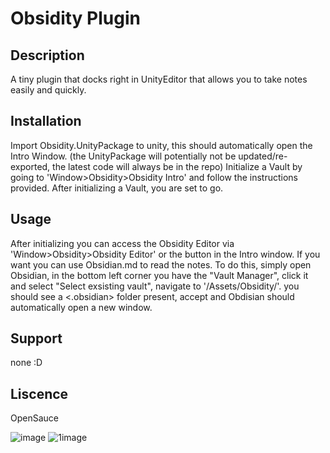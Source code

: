 # Obsidity Plugin
## Description
A tiny plugin that docks right in UnityEditor that allows you to take notes easily and quickly.

## Installation
Import Obsidity.UnityPackage to unity, this should automatically open the Intro Window.
(the UnityPackage will potentially not be updated/re-exported, the latest code will always be in the repo) 
Initialize a Vault by going to 'Window>Obsidity>Obsidity Intro' and follow the instructions provided.
After initializing a Vault, you are set to go.

## Usage
After initializing you can access the Obsidity Editor via 'Window>Obsidity>Obsidity Editor' or the button in the Intro window.
If you want you can use Obsidian.md to read the notes. 
To do this, simply open Obsidian, in the bottom left corner you have the "Vault Manager", click it and select "Select exsisting vault", 
navigate to '<your unity project path>/Assets/Obsidity/<Name of your vault>'. 
you should see a <.obsidian> folder present, accept and Obdisian should automatically open a new window.

## Support
none :D

## Liscence
OpenSauce

![image](https://github.com/user-attachments/assets/9e8eeb9f-798b-402f-afb8-b3c088f3dfef)
![1image](https://github.com/user-attachments/assets/2692f86b-b0ce-4e1e-a934-80f544449091)
